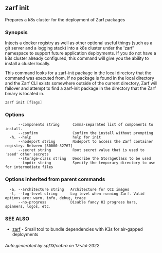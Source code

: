 ## zarf init

Prepares a k8s cluster for the deployment of Zarf packages

### Synopsis

Injects a docker registry as well as other optional useful things (such as a git server and a logging stack) into a k8s cluster under the 'zarf' namespace to support future application deployments. 
If you do not have a k8s cluster already configured, this command will give you the ability to install a cluster locally.

This command looks for a zarf-init package in the local directory that the command was executed from. If no package is found in the local directory and the Zarf CLI exists somewhere outside of the current directory, Zarf will failover and attempt to find a zarf-init package in the directory that the Zarf binary is located in.


```
zarf init [flags]
```

### Options

```
      --components string      Comma-separated list of components to install.
      --confirm                Confirm the install without prompting
  -h, --help                   help for init
      --nodeport string        Nodeport to access the Zarf container registry. Between [30000-32767]
      --secret string          Root secret value that is used to 'seed' other secrets
      --storage-class string   Describe the StorageClass to be used
      --tmpdir string          Specify the temporary directory to use for intermediate files
```

### Options inherited from parent commands

```
  -a, --architecture string   Architecture for OCI images
  -l, --log-level string      Log level when running Zarf. Valid options are: warn, info, debug, trace
      --no-progress           Disable fancy UI progress bars, spinners, logos, etc.
```

### SEE ALSO

* [zarf](zarf.md)	 - Small tool to bundle dependencies with K3s for air-gapped deployments

###### Auto generated by spf13/cobra on 17-Jul-2022
